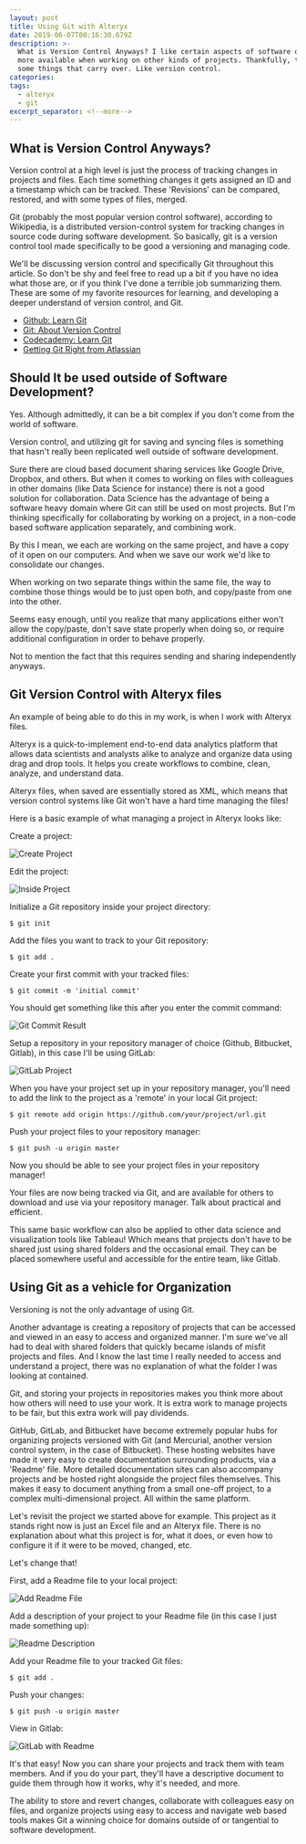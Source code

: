 ```yaml
---
layout: post
title: Using Git with Alteryx
date: 2019-06-07T00:16:30.679Z
description: >-
  What is Version Control Anyways? I like certain aspects of software development. And I wish some things were
  more available when working on other kinds of projects. Thankfully, there are
  some things that carry over. Like version control.
categories: 
tags:
  - alteryx
  - git
excerpt_separator: <!--more-->
---
```

## What is Version Control Anyways?

Version control at a high level is just the process of tracking changes in projects and files. Each time something changes it gets assigned an ID and a timestamp which can be tracked. These 'Revisions' can be compared, restored, and with some types of files, merged.

<!--more-->

Git (probably the most popular version control software), according to Wikipedia, is a distributed version-control system for tracking changes in source code during software development. So basically, git is a version control tool made specifically to be good a versioning and managing code.

We'll be discussing version control and specifically Git throughout this article. So don't be shy and feel free to read up a bit if you have no idea what those are, or if you think I've done a terrible job summarizing them. These are some of my favorite resources for learning, and developing a deeper understand of version control, and Git. 

* [Github: Learn Git](https://try.github.io/)
* [Git: About Version Control](https://git-scm.com/book/en/v1/Getting-Started-About-Version-Control)
* [Codecademy: Learn Git](https://www.codecademy.com/learn/learn-git)
* [Getting Git Right from Atlassian](https://www.atlassian.com/git)

## Should It be used outside of Software Development?

Yes. Although admittedly, it can be a bit complex if you don't come from the world of software.

Version control, and utilizing git for saving and syncing files is something that hasn't really been replicated well outside of software development.

Sure there are cloud based document sharing services like Google Drive, Dropbox, and others. But when it comes to working on files with colleagues in other domains (like Data Science for instance) there is not a good solution for collaboration. Data Science has the advantage of being a software heavy domain where Git can still be used on most projects. But I'm thinking specifically for collaborating by working on a project, in a non-code based software application separately, and combining work.

By this I mean, we each are working on the same project, and have a copy of it open on our computers. And when we save our work we'd like to consolidate our changes.

When working on two separate things within the same file, the way to combine those things would be to just open both, and copy/paste from one into the other.

Seems easy enough, until you realize that many applications either won't allow the copy/paste, don't save state properly when doing so, or require additional configuration in order to behave properly.

Not to mention the fact that this requires sending and sharing independently anyways.

## Git Version Control with Alteryx files

An example of being able to do this in my work, is when I work with Alteryx files.

Alteryx is a quick-to-implement end-to-end data analytics platform that allows data scientists and analysts alike to analyze and organize data using drag and drop tools.  It helps you create workflows to combine, clean, analyze, and understand data.

Alteryx files, when saved are essentially stored as XML, which means that version control systems like Git won't have a hard time managing the files!

Here is a basic example of what managing a project in Alteryx looks like:

Create a project:

![Create Project]({{site.baseurl}}public/img/2-files.png)

Edit the project:

![Inside Project]({{site.baseurl}}public/img/1-create.png)

Initialize a Git repository inside your project directory:

`$ git init`

Add the files you want to track to your Git repository:

`$ git add .`

Create your first commit with your tracked files:

`$ git commit -m 'initial commit'`

You should get something like this after you enter the commit command:

![Git Commit Result]({{site.baseurl}}public/img/6-git-commit-result.png)

Setup a repository in your repository manager of choice (Github, Bitbucket, Gitlab), in this case I'll be using GitLab:

![GitLab Project]({{site.baseurl}}public/img/7-gitlab.png)

When you have your project set up in your repository manager, you'll need to add the link to the project as a 'remote' in your local Git project:

`$ git remote add origin https://github.com/your/project/url.git`

Push your project files to your repository manager:

`$ git push -u origin master`

Now you should be able to see your project files in your repository manager!

Your files are now being tracked via Git, and are available for others to download and use via your repository manager. Talk about practical and efficient. 

This same basic workflow can also be applied to other data science and visualization tools like Tableau! Which means that projects don't have to be shared just using shared folders and the occasional email. They can be placed somewhere useful and accessible for the entire team, like Gitlab.

## Using Git as a vehicle for Organization

Versioning is not the only advantage of using Git.

Another advantage is creating a repository of projects that can be accessed and viewed in an easy to access and organized manner. I'm sure we've all had to deal with shared folders that quickly became islands of misfit projects and files. And I know the last time I really needed to access and understand a project, there was no explanation of what the folder I was looking at contained.

Git, and storing your projects in repositories makes you think more about how others will need to use your work. It is extra work to manage projects to be fair, but this extra work will pay dividends.

GitHub, GitLab, and Bitbucket have become extremely popular hubs for organizing projects versioned with Git (and Mercurial, another version control system, in the case of Bitbucket). These hosting websites have made it very easy to create documentation surrounding products, via a 'Readme' file. More detailed documentation sites can also accompany projects and be hosted right alongside the project files themselves. This makes it easy to document anything from a small one-off project, to a complex multi-dimensional project. All within the same platform.

Let's revisit the project we started above for example. This project as it stands right now is just an Excel file and an Alteryx file. There is no explanation about what this project is for, what it does, or even how to configure it if it were to be moved, changed, etc. 

Let's change that!

First, add a Readme file to your local project:

![Add Readme File]({{site.baseurl}}public/img/10-readme.png)

Add a description of your project to your Readme file (in this case I just made something up):

![Readme Description]({{site.baseurl}}public/img/11-readme.png)

Add your Readme file to your tracked Git files:

`$ git add .`

Push your changes:

`$ git push -u origin master`

View in Gitlab:

![GitLab with Readme]({{site.baseurl}}public/img/12-readme-gitlab.png)

It's that easy! Now you can share your projects and track them with team members. And if you do your part, they'll have a descriptive document to guide them through how it works, why it's needed, and more.

The ability to store and revert changes, collaborate with colleagues easy on files, and organize projects using easy to access and navigate web based tools makes Git a winning choice for domains outside of or tangential to software development.
